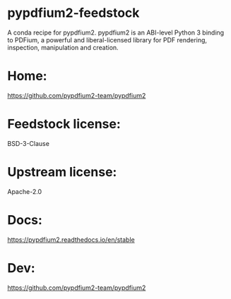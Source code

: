 # pypdfium2-feedstock
A conda recipe for pypdfium2.
pypdfium2 is an ABI-level Python 3 binding to PDFium, a powerful and liberal-licensed library for PDF rendering,
inspection, manipulation and creation.

# Home:
https://github.com/pypdfium2-team/pypdfium2

# Feedstock license:
BSD-3-Clause

# Upstream license:
Apache-2.0

# Docs:
https://pypdfium2.readthedocs.io/en/stable

# Dev:
https://github.com/pypdfium2-team/pypdfium2